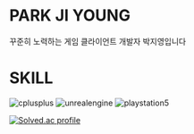 # PARK JI YOUNG
꾸준히 노력하는 게임 클라이언트 개발자 박지영입니다

# SKILL
![cplusplus](https://img.shields.io/badge/cplusplus-00599C.svg?&style=for-the-badge&logo=cplusplus&logoColor=white)
![unrealengine](https://img.shields.io/badge/unrealengine-0E1128.svg?&style=for-the-badge&logo=unrealengine&logoColor=white)
![playstation5](https://img.shields.io/badge/playstation5-003791.svg?&style=for-the-badge&logo=playstation5&logoColor=white)

[![Solved.ac profile](http://mazassumnida.wtf/api/generate_badge?boj=rwsss)](https://solved.ac/{rwsss})
